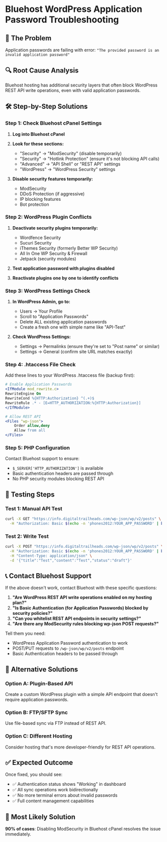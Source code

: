 # Bluehost WordPress Application Password Troubleshooting

## 🎯 **The Problem**
Application passwords are failing with error: `"The provided password is an invalid application password"`

## 🔍 **Root Cause Analysis**
Bluehost hosting has additional security layers that often block WordPress REST API write operations, even with valid application passwords.

## 🛠️ **Step-by-Step Solutions**

### **Step 1: Check Bluehost cPanel Settings**

1. **Log into Bluehost cPanel**
2. **Look for these sections:**
   - "Security" → "ModSecurity" (disable temporarily)
   - "Security" → "Hotlink Protection" (ensure it's not blocking API calls)
   - "Advanced" → "API Shell" or "REST API" settings
   - "WordPress" → "WordPress Security" settings

3. **Disable security features temporarily:**
   - ModSecurity
   - DDoS Protection (if aggressive)
   - IP blocking features
   - Bot protection

### **Step 2: WordPress Plugin Conflicts**

1. **Deactivate security plugins temporarily:**
   - Wordfence Security
   - Sucuri Security
   - iThemes Security (formerly Better WP Security)
   - All In One WP Security & Firewall
   - Jetpack (security modules)

2. **Test application password with plugins disabled**

3. **Reactivate plugins one by one to identify conflicts**

### **Step 3: WordPress Settings Check**

1. **In WordPress Admin, go to:**
   - Users → Your Profile
   - Scroll to "Application Passwords"
   - Delete ALL existing application passwords
   - Create a fresh one with simple name like "API-Test"

2. **Check WordPress Settings:**
   - Settings → Permalinks (ensure they're set to "Post name" or similar)
   - Settings → General (confirm site URL matches exactly)

### **Step 4: .htaccess File Check**

Add these lines to your WordPress .htaccess file (backup first):

```apache
# Enable Application Passwords
<IfModule mod_rewrite.c>
RewriteEngine On
RewriteCond %{HTTP:Authorization} ^(.+)$
RewriteRule .* - [E=HTTP_AUTHORIZATION:%{HTTP:Authorization}]
</IfModule>

# Allow REST API
<Files "wp-json">
    Order allow,deny
    Allow from all
</Files>
```

### **Step 5: PHP Configuration**

Contact Bluehost support to ensure:
- `$_SERVER['HTTP_AUTHORIZATION']` is available
- Basic authentication headers are passed through
- No PHP security modules blocking REST API

## 🧪 **Testing Steps**

### **Test 1: Manual API Test**
```bash
curl -X GET "https://info.digitaltrailheads.com/wp-json/wp/v2/posts" \
  -H "Authorization: Basic $(echo -n 'phones2012:YOUR_APP_PASSWORD' | base64)"
```

### **Test 2: Write Test**
```bash
curl -X POST "https://info.digitaltrailheads.com/wp-json/wp/v2/posts" \
  -H "Authorization: Basic $(echo -n 'phones2012:YOUR_APP_PASSWORD' | base64)" \
  -H "Content-Type: application/json" \
  -d '{"title":"Test","content":"Test","status":"draft"}'
```

## 📞 **Contact Bluehost Support**

If the above doesn't work, contact Bluehost with these specific questions:

1. **"Are WordPress REST API write operations enabled on my hosting plan?"**
2. **"Is Basic Authentication (for Application Passwords) blocked by security policies?"**
3. **"Can you whitelist REST API endpoints in security settings?"**
4. **"Are there any ModSecurity rules blocking wp-json POST requests?"**

Tell them you need:
- WordPress Application Password authentication to work
- POST/PUT requests to `/wp-json/wp/v2/posts` endpoint
- Basic Authentication headers to be passed through

## 🔄 **Alternative Solutions**

### **Option A: Plugin-Based API**
Create a custom WordPress plugin with a simple API endpoint that doesn't require application passwords.

### **Option B: FTP/SFTP Sync**
Use file-based sync via FTP instead of REST API.

### **Option C: Different Hosting**
Consider hosting that's more developer-friendly for REST API operations.

## ✅ **Expected Outcome**

Once fixed, you should see:
- ✅ Authentication status shows "Working" in dashboard
- ✅ All sync operations work bidirectionally
- ✅ No more terminal errors about invalid passwords
- ✅ Full content management capabilities

## 🎯 **Most Likely Solution**

**90% of cases**: Disabling ModSecurity in Bluehost cPanel resolves the issue immediately. 